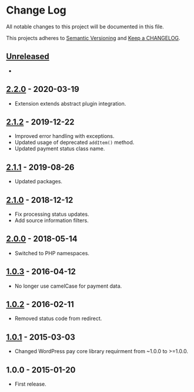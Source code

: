 # Change Log

All notable changes to this project will be documented in this file.

This projects adheres to [Semantic Versioning](http://semver.org/) and [Keep a CHANGELOG](http://keepachangelog.com/).

## [Unreleased][unreleased]
-

## [2.2.0] - 2020-03-19
- Extension extends abstract plugin integration.

## [2.1.2] - 2019-12-22
- Improved error handling with exceptions.
- Updated usage of deprecated `addItem()` method.
- Updated payment status class name.

## [2.1.1] - 2019-08-26
- Updated packages.

## [2.1.0] - 2018-12-12
- Fix processing status updates.
- Add source information filters.

## [2.0.0] - 2018-05-14
- Switched to PHP namespaces.

## [1.0.3] - 2016-04-12
- No longer use camelCase for payment data.

## [1.0.2] - 2016-02-11
- Removed status code from redirect.

## [1.0.1] - 2015-03-03
- Changed WordPress pay core library requirment from ~1.0.0 to >=1.0.0.

## 1.0.0 - 2015-01-20
- First release.

[unreleased]: https://github.com/wp-pay-extensions/event-espresso-legacy/compare/2.2.0...HEAD
[2.2.0]: https://github.com/wp-pay-extensions/event-espresso-legacy/compare/2.1.2...2.2.0
[2.1.2]: https://github.com/wp-pay-extensions/event-espresso-legacy/compare/2.1.1...2.1.2
[2.1.1]: https://github.com/wp-pay-extensions/event-espresso-legacy/compare/2.1.0...2.1.1
[2.1.0]: https://github.com/wp-pay-extensions/event-espresso-legacy/compare/2.0.0...2.1.0
[2.0.0]: https://github.com/wp-pay-extensions/event-espresso-legacy/compare/1.0.3...2.0.0
[1.0.3]: https://github.com/wp-pay-extensions/event-espresso-legacy/compare/1.0.2...1.0.3
[1.0.2]: https://github.com/wp-pay-extensions/event-espresso-legacy/compare/1.0.1...1.0.2
[1.0.1]: https://github.com/wp-pay-extensions/event-espresso-legacy/compare/1.0.0...1.0.1
